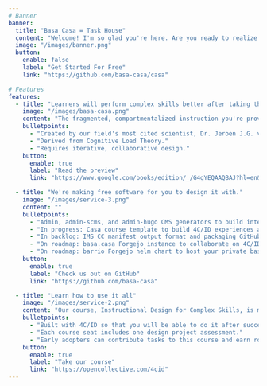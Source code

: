 ```yaml
---
# Banner
banner:
  title: "Basa Casa = Task House"
  content: "Welcome! I'm so glad you're here. Are you ready to realize the promise of education & training?"
  image: "/images/banner.png"
  button:
    enable: false
    label: "Get Started For Free"
    link: "https://github.com/basa-casa/casa"

# Features
features:
  - title: "Learners will perform complex skills better after taking the courses you design this way."
    image: "/images/basa-casa.png"
    content: "The fragmented, compartmentalized instruction you're providing is likely not delivering the complex skills it's intended to compile into. There is a better way. 20 years of research into the 4C/ID model reveals “..the use of educational programs developed with 4C/ID has a high impact on performance (d = 0.79 standard deviations)..” (Costa, Miranda, & Melo, 2022)"
    bulletpoints:
      - "Created by our field's most cited scientist, Dr. Jeroen J.G. van Merrienboer."
      - "Derived from Cognitive Load Theory."
      - "Requires iterative, collaborative design."
    button:
      enable: true
      label: "Read the preview"
      link: "https://www.google.com/books/edition/_/G4gYEQAAQBAJ?hl=en&gbpv=1&pg=PA1"

  - title: "We're making free software for you to design it with."
    image: "/images/service-3.png"
    content: ""
    bulletpoints:
      - "Admin, admin-scms, and admin-hugo CMS generators to build interfaces for any repository contents."
      - "In progress: Casa course template to build 4C/ID experiences as static websites."
      - "In backlog: IMS CC manifest output format and packaging GitHub action."
      - "On roadmap: basa.casa Forgejo instance to collaborate on 4C/ID courses."
      - "On roadmap: barrio Forgejo helm chart to host your private basa.casa clone."
    button:
      enable: true
      label: "Check us out on GitHub"
      link: "https://github.com/basa-casa"

  - title: "Learn how to use it all"
    image: "/images/service-2.png"
    content: "Our course, Instructional Design for Complex Skills, is meta.basa.casa. It's a course about making courses using the model and tools, using that model and those tools. The design of the course is a learning task in the course itself."
    bulletpoints:
      - "Built with 4C/ID so that you will be able to do it after successful training."
      - "Each course seat includes one design project assessment."
      - "Early adopters can contribute tasks to this course and earn royalties."
    button:
      enable: true
      label: "Take our course"
      link: "https://opencollective.com/4cid"
---
```

